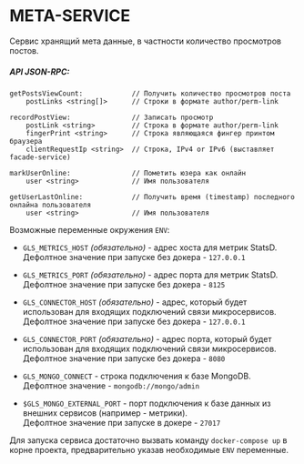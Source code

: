 # META-SERVICE

Сервис хранящий мета данные, в частности количество просмотров постов.

##### API JSON-RPC:

```
getPostsViewCount:            // Получить количество просмотров поста
    postLinks <string[]>      // Строки в формате author/perm-link

recordPostView:               // Записать просмотр
    postLink <string>         // Строка в формате author/perm-link
    fingerPrint <string>      // Строка являющаяся фингер принтом браузера
    clientRequestIp <string>  // Строка, IPv4 or IPv6 (выставляет facade-service)

markUserOnline:               // Пометить юзера как онлайн
    user <string>             // Имя пользователя

getUserLastOnline:            // Получить время (timestamp) последного онлайна пользователя
    user <string>             // Имя пользователя
```

Возможные переменные окружения `ENV`:

-   `GLS_METRICS_HOST` _(обязательно)_ - адрес хоста для метрик StatsD.  
    Дефолтное значение при запуске без докера - `127.0.0.1`

-   `GLS_METRICS_PORT` _(обязательно)_ - адрес порта для метрик StatsD.  
    Дефолтное значение при запуске без докера - `8125`

-   `GLS_CONNECTOR_HOST` _(обязательно)_ - адрес, который будет использован для входящих подключений связи микросервисов.  
    Дефолтное значение при запуске без докера - `127.0.0.1`

-   `GLS_CONNECTOR_PORT` _(обязательно)_ - адрес порта, который будет использован для входящих подключений связи микросервисов.  
    Дефолтное значение при запуске без докера - `8080`

-   `GLS_MONGO_CONNECT` - строка подключения к базе MongoDB.  
    Дефолтное значение - `mongodb://mongo/admin`

-   `$GLS_MONGO_EXTERNAL_PORT` - порт подключения к базе данных из внешних сервисов (например - метрики).  
    Дефолтное значение при запуске в докере - `27017`

Для запуска сервиса достаточно вызвать команду `docker-compose up` в корне проекта, предварительно указав
необходимые `ENV` переменные.

